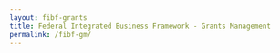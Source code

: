 ```yaml
---
layout: fibf-grants
title: Federal Integrated Business Framework - Grants Management
permalink: /fibf-gm/
---
```


